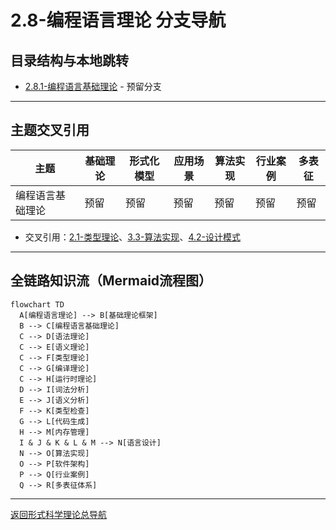 # 2.8-编程语言理论 分支导航

## 目录结构与本地跳转
- [2.8.1-编程语言基础理论](2.8.1-编程语言基础理论.md) - 预留分支

---

## 主题交叉引用
| 主题      | 基础理论 | 形式化模型 | 应用场景 | 算法实现 | 行业案例 | 多表征 |
|-----------|----------|------------|----------|----------|----------|--------|
| 编程语言基础理论| 预留 | 预留       | 预留     | 预留     | 预留     | 预留   |

- 交叉引用：[2.1-类型理论](../2.1-类型理论/README.md)、[3.3-算法实现](../../../3-数据模型与算法/3.3-算法实现/README.md)、[4.2-设计模式](../../../4-软件架构与工程/4.2-设计模式/README.md)

---

## 全链路知识流（Mermaid流程图）
```mermaid
flowchart TD
  A[编程语言理论] --> B[基础理论框架]
  B --> C[编程语言基础理论]
  C --> D[语法理论]
  C --> E[语义理论]
  C --> F[类型理论]
  C --> G[编译理论]
  C --> H[运行时理论]
  D --> I[词法分析]
  E --> J[语义分析]
  F --> K[类型检查]
  G --> L[代码生成]
  H --> M[内存管理]
  I & J & K & L & M --> N[语言设计]
  N --> O[算法实现]
  O --> P[软件架构]
  P --> Q[行业案例]
  Q --> R[多表征体系]
```

---

[返回形式科学理论总导航](../README.md)
